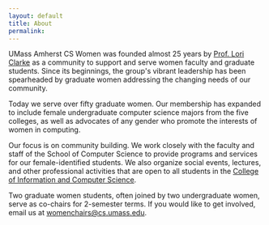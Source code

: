 ```yaml
---
layout: default
title: About
permalink:
---
```


UMass Amherst CS Women was founded almost 25 years by [Prof. Lori Clarke](http://laser.cs.umass.edu/people/clarke.html) as a community to support and serve women faculty and graduate students. Since its beginnings, the group's vibrant leadership has been spearheaded by graduate women addressing the changing needs of our community.

Today we serve over fifty graduate women. Our membership has expanded to include female undergraduate computer science majors from the five colleges, as well as advocates of any gender who promote the interests of women in computing.

Our focus is on community building. We work closely with the faculty and staff of the School of Computer Science to provide programs and services for our female-identified students. We also organize social events, lectures, and other professional activities that are open to all students in the [College of Information and Computer Science](http://cics.umass.edu/).

Two graduate women students, often joined by two undergraduate women, serve as co-chairs for 2-semester terms. If you would like to get involved, email us at womenchairs@cs.umass.edu.
